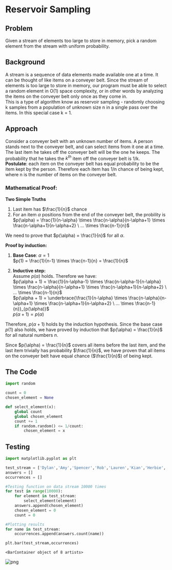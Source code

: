 # Reservoir Sampling 


## Problem 
Given a stream of elements too large to store in memory, pick a random element from the stream with uniform probability.

## Background 
A stream is a sequence of data elements made available one at a time. It can be thought of like items on a conveyer belt. Since the stream of elements is too large to store in memory, our program must be able to select a random element in O(1) space complexity, or in other words by analyzing the items on the conveyer belt only once as they come in.  
This is a type of algorithm know as reservoir sampling - randomly choosing k samples from a population of unknown size n in a single pass over the items. In this special case k = 1. 

## Approach
Consider a conveyer belt with an unknown number of items. A person stands next to the conveyer belt, and can select items from it one at a time. The last item he takes off the conveyer belt will be the one he keeps. The probability that he takes the $k^{th}$ item off the conveyer belt is 1/k.  
**Postulate**: each item on the conveyer belt has equal probability to be the item kept by the person. Therefore each item has 1/n chance of being kept, where n is the number of items on the conveyer belt.
### Mathematical Proof:
**Two Simple Truths**  
1. Last item has $\frac{1}{n}$ chance
2. For an item $\alpha$ positions from the end of the conveyer belt, the probility is $p(\alpha) = \frac{1}{n-\alpha} \times \frac{n-\alpha}{n-\alpha+1} \times \frac{n-\alpha+1}{n-\alpha+2} \ ... \times \frac{n-1}{n}$  
  
  
We need to prove that $p(\alpha) = \frac{1}{n}$ for all $\alpha$.  
  
**Proof by induction:**  
1. **Base Case**: $\alpha = 1$  
$p(1) = \frac{1}{n-1} \times \frac{n-1}{n} = \frac{1}{n}$  
    
2. **Inductive step:**  
Assume $p(\alpha)$ holds. Therefore we have:  
$p(\alpha + 1) = \frac{1}{n-\alpha-1} \times \frac{n-\alpha-1}{n-\alpha} \times \frac{n-\alpha}{n-\alpha+1} \times \frac{n-\alpha+1}{n-\alpha+2} \ ... \times \frac{n-1}{n}$    
$p(\alpha + 1) = \underbrace{\frac{1}{n-\alpha} \times \frac{n-\alpha}{n-\alpha+1} \times \frac{n-\alpha+1}{n-\alpha+2} \ ... \times \frac{n-1}{n}}_{p(\alpha)}$  
$p(\alpha + 1) = p(\alpha)$  
  
  
Therefore, $p(\alpha + 1)$ holds by the induction hypothesis. Since the base case $p(1)$ also holds, we have proved by induction that $p(\alpha) = \frac{1}{n}$ for all natural numbers $n$.  
  
Since $p(\alpha) = \frac{1}{n}$ covers all items before the last item, and the last item trivially has probability $\frac{1}{n}$, we have proven that all items on the conveyer belt have equal chance ($\frac{1}{n}$) of being kept.

## The Code


```python
import random

count = 0
chosen_element = None

def select_element(x):
    global count
    global chosen_element
    count += 1
    if random.random() <= 1/count:
        chosen_element = x
```

## Testing


```python
import matplotlib.pyplot as plt

test_stream = ['Dylan','Amy','Spencer','Rob','Lauren','Kian','Herbie','Diogo']
answers = []
occurrences = []

#Testing function on data stream 10000 times
for test in range(10000):
    for element in test_stream:
        select_element(element) 
    answers.append(chosen_element)
    chosen_element = 0 
    count = 0 

#Plotting results
for name in test_stream:
    occurrences.append(answers.count(name))

plt.bar(test_stream,occurrences)    

```




    <BarContainer object of 8 artists>




    
![png](https://raw.githubusercontent.com/DylWinky/Test/main/output_7_1.png?token=GHSAT0AAAAAAB5NCTUK4H2L5LBDHHY42GVKY6AGNOQ)
    

